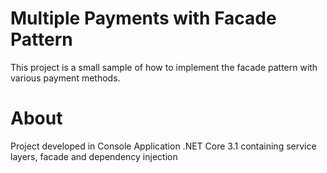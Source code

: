 # Multiple Payments with Facade Pattern
This project is a small sample of how to implement the facade pattern with various payment methods.

# About
Project developed in Console Application .NET Core 3.1 containing service layers, facade and dependency injection
